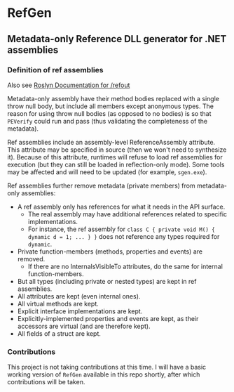 # RefGen
## Metadata-only Reference DLL generator for .NET assemblies

### Definition of ref assemblies 

Also see [Roslyn Documentation for /refout](https://github.com/dotnet/roslyn/blob/master/docs/features/refout.md]C:\Users\vatsan\Source\Repos\RefGen\README.md)

Metadata-only assembly have their method bodies replaced with a single throw null body, but include all members except anonymous types. The reason for using throw null bodies (as opposed to no bodies) is so that `PEVerify` could run and pass (thus validating the completeness of the metadata).

Ref assemblies include an assembly-level ReferenceAssembly attribute. This attribute may be specified in source (then we won't need to synthesize it). Because of this attribute, runtimes will refuse to load ref assemblies for execution (but they can still be loaded in reflection-only mode). Some tools may be affected and will need to be updated (for example, `sgen.exe`).

Ref assemblies further remove metadata (private members) from metadata-only assemblies:
 - A ref assembly only has references for what it needs in the API surface. 
   - The real assembly may have additional references related to specific implementations.
   - For instance, the ref assembly for `class C { private void M() { dynamic d = 1; ... } }` does not reference any types required for `dynamic`.
 - Private function-members (methods, properties and events) are removed. 
   - If there are no InternalsVisibleTo attributes, do the same for internal function-members.
 - But all types (including private or nested types) are kept in ref assemblies. 
 - All attributes are kept (even internal ones).
 - All virtual methods are kept. 
 - Explicit interface implementations are kept. 
 - Explicitly-implemented properties and events are kept, as their accessors are virtual (and are therefore kept).
 - All fields of a struct are kept.

 ### Contributions

 This project is not taking contributions at this time. I will have a basic working version of `RefGen` available in this repo shortly, after which contributions will be taken. 
